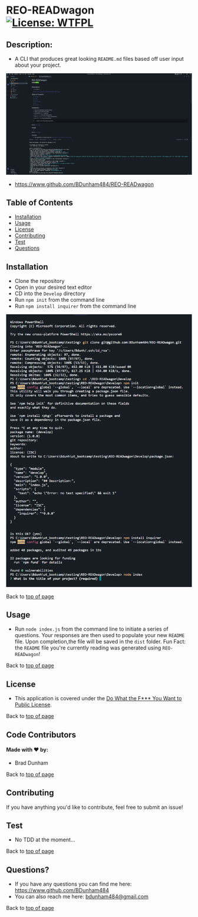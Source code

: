 
# REO-READwagon <br>[![License: WTFPL](https://img.shields.io/badge/License-WTFPL-brightgreen.svg)](http://www.wtfpl.net/about/)


## Description: 

* A CLI that produces great looking `README.md` files based off user input about your project.

![REO-READwagon](./assets/images/reo-readwagon.png)

* <a href='https://www.github.com/BDunham484/REO-READwagon'>https://www.github.com/BDunham484/REO-READwagon</a>

## Table of Contents

- [Installation](#installation)
- [Usage](#usage)
- [License](#license)
- [Contributing](#contributing)
- [Test](#test)
- [Questions](#questions)

## Installation

* Clone the repository
*  Open in your desired text editor
*  CD into the `Develop` directory
*  Run `npm init` from the command line
*  Run `npm install inquirer` from the command line

![REO-READwagon](./assets/images/reo-readwagon-installation.png)

Back to [top of page](# )

## Usage

* Run `node index.js` from the command line to initiate a series of questions. Your responses are then used to populate your new `README` file. Upon completion,the file will be saved in the `dist` folder. Fun Fact: the `README` file you're currently reading was generated using `REO-READwagon`!



Back to [top of page](# )

## License

* This application is covered under the <a href='http://www.wtfpl.net/about/'>Do What the F*** You Want to Public License</a>.

Back to [top of page](# )


## Code Contributors

#### Made with ❤️ by:

* Brad Dunham



Back to [top of page](# )

## Contributing

If you have anything you'd like to contribute, feel free to submit an issue!

## Test

* No TDD at the moment...



Back to [top of page](# )

## Questions?

* If you have any questions you can find me here: <https://www.github.com/BDunham484>
* You can also reach me here: bdunham484@gmail.com

Back to [top of page](# )

    